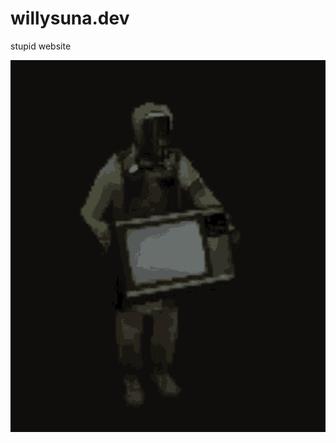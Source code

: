 # willysuna.dev
stupid website

![thumbnail](https://github.com/willysuna/willysuna.dev/blob/main/get-your-free-tvs.gif?raw=true)